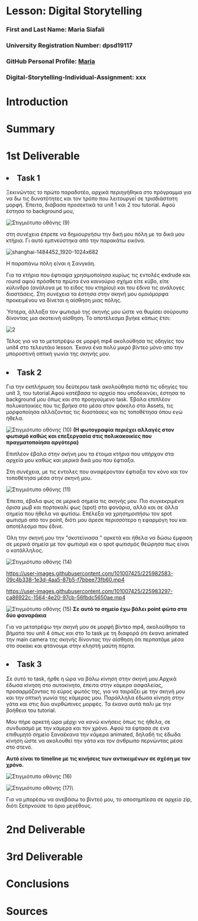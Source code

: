 # Lesson: Digital Storytelling

### First and Last Name: Maria Siafali
### University Registration Number: dpsd19117
### GitHub Personal Profile: <a href="https://github.com/MariaSiafali117/"> Maria <a/>
### Digital-Storytelling-Individual-Assignment: xxx

# Introduction




# Summary


# 1st Deliverable
## <li> Task 1 
Ξεκινώντας το πρώτο παραδοτέο, αρχικά περιηγήθηκα στο πρόγραμμα για να δω τις δυνατότητες και τον τρόπο που λειτουργεί σε τρισδιάστατη μορφή. Έπειτα, διάβασα προσεκτικά τα unit 1 και 2 του tutorial. Αφού έστησα το background μου, 


![Στιγμιότυπο οθόνης (9)](https://user-images.githubusercontent.com/101007425/225651014-eac8bdbb-e166-40eb-801d-f230b145871b.png)


στη συνέχεια έπρεπε να δημιουργήσω την δική μου πόλη με τα δικά μου κτήρια. Γι αυτό εμπνεύστηκα από την παρακάτω εικόνα. 

![shanghai-1484452_1920-1024x682](https://user-images.githubusercontent.com/101007425/225645835-e69150e6-5c0e-416a-987a-68fcc3855705.jpg)

Η παραπάνω πόλη είναι η Σανγκάη. 

Για τα κτήρια που έφτιαψα χρησιμοποίησα κυρίως τις εντολές exdrude και round αφού πρόσθετα πρώτα ένα καινούριο σχήμα είτε κύβο, είτε κύλινδρο (ανάλογα με το είδος του κτηρίου) και του έδινα τις ανάλογες διαστάσεις. Στη συνέχεια τα έστησα στην σκηνή μου ομοιόμορφα προκειμένου να δίνεται η αίσθηση μιας πόλης. 

Ύστερα, άλλαξα τον φωτισμό της σκηνής μου ώστε να θυμίσει σούρουπο δίνοντας μια σκοτεινή αίσθηση. 
Το αποτέλεσμα βγήκε κάπως έτσι:





![2](https://user-images.githubusercontent.com/101007425/225649302-48c9022b-c3ac-4851-a3e9-5c1da18a6366.png)


Τέλος για να το μετατρέψω σε μορφή mp4 ακολούθησα τις οδηγίες του unit4 στο τελευτάιο lesson. Έκανα ένα πολύ μικρό βίντεο μόνο απο την  μποροστινή οπτική γωνία της σκηνής μου. 

## <li> Task 2 

Για την εκπλήρωση του δεύτερου task ακολούθησα πιστά τις οδηγίες του unit 3, του tutorial.Αφού κατέβασα το αρχείο που υποδεικνύει, έστησα το background μου όπως και στο προηγούμενο task. Έβαλα επιπλέον πολυκατοικίες που τις βρήκα στο μέσα στον φάκελο στα Assets, τις μορφοποίησα αλλάζοντας τις διαστάσεις και τις τοποθέτησα όπου εγώ ήθελα. 




![Στιγμιότυπο οθόνης (10)](https://user-images.githubusercontent.com/101007425/225970681-cc25cf3b-2e03-4b2f-8c79-c5b88533160f.png)
**(Η φωτογραφία περιέχει αλλαγές στον φωτισμό καθώς και επεξεργασία στις πολικακοικίες που πραγματοποίησα αργότερα)**

Επιπλέον έβαλα στην σκήνη μου τα έτοιμα κτήρια που υπήρχαν στα αρχεία μου καθώς και μερικά δικά μου που έφτιαξα. 

Στη συνέχεια, με τις εντολες που αναφέρονταν έφτιαξα τον κόνο και τον τοποθέτησα μέσα στην σκηνή μου. 

![Στιγμιότυπο οθόνης (11)](https://user-images.githubusercontent.com/101007425/225973642-fef8cdfc-61a5-4fb8-af70-f90d3a35ec6a.png)

Έπειτα, έβαλα φως σε μερικά σημεία τις σκηνής μου. Πιο συγκεκριμένα όρισα μωβ και πορτοκαλί φως (spot) στα φανάρια, αλλά  και σε άλλα σημεία που ήθελα να φωτίσω. Επέλεξα να χρησημοιπήσω τον spot φωτισμό από τον point, διότι μου άρεσε περισσότερο η εφαρμόγη του και αποτέλεσμα που έδινε. 

Όλη την σκηνή μου την "σκοτείνιασα " αρκετά και ήθελα να δώσω έμφαση σε μερικά σημεία με τον φωτισμό και ο spot φωτισμός θεώρησα πως είναι ο κατάλληλος.


![Στιγμιότυπο οθόνης (14)](https://user-images.githubusercontent.com/101007425/225982525-7d1e0e46-637e-4982-b7f7-1482b1a4e344.png)



https://user-images.githubusercontent.com/101007425/225982583-09c4b338-1e3d-4aa5-87b5-f7bbee73fb60.mp4



https://user-images.githubusercontent.com/101007425/225983297-ca86922c-1564-4e20-97cb-56fbdc5650ae.mp4

![Στιγμιότυπο οθόνης (15)](https://user-images.githubusercontent.com/101007425/225984162-df2c62ab-35f7-488c-89c7-dede12a56c69.png)
**Σε αυτό το σημείο έχω βάλει point φώτα στα δύο φαναράκια**
  
 Για να μετατρέψω την σκηνή μου σε μορφή βίντεο mp4, ακολούθησα τα βήματα του unit 4 όπως και στο 1ο task με τη διαφορά ότι έκανα animated  την main camera της σκηνής δίνοντας την αίσθηση ότι περπατάμε μέσα στο σοκάκι και φτάνουμε στην κληστή μαύτη πόρτα.  


## <li> Task 3  

Σε συτό το task, ήρθε η ώρα να βάλω κίνηση στην σκηνή μου.Αρχικά έδωσα κίνηση στο αυτοκίνητο, έπειτα στην κάμερα ασφαλείας, προσαρμόζοντας το εύρος φωτός της, για να ταιράζει με την σκηνή μου και την οπτική γωνία της κάμερας μου. Παράλληλα έδωσα κίνηση στην γάτα και στις δύο ανρθώπινες μορφές. Τα έκανα αυτά παλι με την βοήθεια του tutorial. 
  
Μου πήρε αρκετή ώρα μέρχι να κανώ κινήσεις όπως τις ήθελα, σε συνδυασμό με την κάμερα και τον χρόνο. Αφού τα έφτασα σε ενα επιθυμητό σημείο ξαναέκανα την κάμερα animated, δηλαδή τις έδωδα κίνηση ώστε να ακολουθεί την γάτα και τον άνθρωπο περνώντας μέσα στο στενό. 

 **Αυτό είναι το timeline με τις κινήσεις των αντικειμένων σε σχέση με τον χρόνο.**
  
![Στιγμιότυπο οθόνης (16)](https://user-images.githubusercontent.com/101007425/225993763-d03a34d0-a740-419a-9dd5-a6713299cbef.png)

![Στιγμιότυπο οθόνης (17)](https://user-images.githubusercontent.com/101007425/225993780-192a95f3-f9f7-4140-bb13-f6aa5a06742f.png)\
  
 Για να μπορέσω να ανεβάσω το βίντεό μου, το αποσημπίεσα σε αρχείο zip, διότι ξεπρνούσε το όριο μεγέθους. 

# 2nd Deliverable


# 3rd Deliverable 


# Conclusions


# Sources
